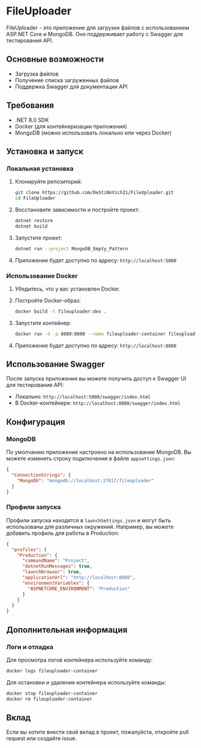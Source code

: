 
# FileUploader

FileUploader - это приложение для загрузки файлов с использованием ASP.NET Core и MongoDB. Оно поддерживает работу с Swagger для тестирования API.

## Основные возможности

- Загрузка файлов
- Получение списка загруженных файлов
- Поддержка Swagger для документации API

## Требования

- .NET 8.0 SDK
- Docker (для контейнеризации приложения)
- MongoDB (можно использовать локально или через Docker)

## Установка и запуск

### Локальная установка

1. Клонируйте репозиторий:

   ```bash
   git clone https://github.com/DeStiNoVich21/FileUploader.git
   cd FileUploader
   ```

2. Восстановите зависимости и постройте проект:

   ```bash
   dotnet restore
   dotnet build
   ```

3. Запустите проект:

   ```bash
   dotnet run --project MongoDB_Empty_Pattern
   ```

4. Приложение будет доступно по адресу: `http://localhost:5000`

### Использование Docker

1. Убедитесь, что у вас установлен Docker.

2. Постройте Docker-образ:

   ```bash
   docker build -t fileuploader:dev .
   ```

3. Запустите контейнер:

   ```bash
   docker run -d -p 8080:8080 --name fileuploader-container fileuploader:dev
   ```

4. Приложение будет доступно по адресу: `http://localhost:8080`

## Использование Swagger

После запуска приложения вы можете получить доступ к Swagger UI для тестирования API:

- Локально: `http://localhost:5000/swagger/index.html`
- В Docker-контейнере: `http://localhost:8080/swagger/index.html`

## Конфигурация

### MongoDB

По умолчанию приложение настроено на использование MongoDB. Вы можете изменить строку подключения в файле `appsettings.json`:

```json
{
  "ConnectionStrings": {
    "MongoDb": "mongodb://localhost:27017/fileuploader"
  }
}
```

### Профили запуска

Профили запуска находятся в `launchSettings.json` и могут быть использованы для различных окружений. Например, вы можете добавить профиль для работы в Production:

```json
{
  "profiles": {
    "Production": {
      "commandName": "Project",
      "dotnetRunMessages": true,
      "launchBrowser": true,
      "applicationUrl": "http://localhost:8080",
      "environmentVariables": {
        "ASPNETCORE_ENVIRONMENT": "Production"
      }
    }
  }
}
```

## Дополнительная информация

### Логи и отладка

Для просмотра логов контейнера используйте команду:

```bash
docker logs fileuploader-container
```

Для остановки и удаления контейнера используйте команды:

```bash
docker stop fileuploader-container
docker rm fileuploader-container
```

## Вклад

Если вы хотите внести свой вклад в проект, пожалуйста, откройте pull request или создайте issue.



